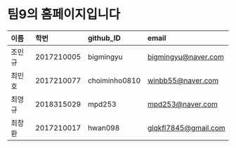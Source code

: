 # 팀9의 홈페이지입니다

|이름|학번|github_ID|email|
|:----|:----|:----|:----|
|조민규|2017210005|bigmingyu|bigmingyu@naver.com|
|최민호|2017210077|choiminho0810|winbb55@naver.com|
|최영규|2018315029|mpd253|mpd253@naver.com|
|최창환|2017210017|hwan098|glqkfl7845@gmail.com|

